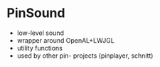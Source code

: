 # PinSound
  * low-level sound
  * wrapper around OpenAL+LWJGL
  * utility functions
  * used by other pin- projects (pinplayer, schnitt)
